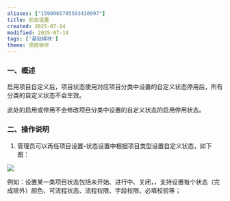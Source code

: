 ```yaml
---
aliases: ["1590065705593430997"]
title: 状态设置
created: 2025-07-14
modified: 2025-07-14
tags: ['基础模块']
theme: 项目协作
---
```


### 一、概述

启用项目自定义后，项目状态使用对应项目分类中设置的自定义状态停用后，所有分类的自定义状态不会生效。

此处的启用或停用不会修改项目分类中设置的自定义状态的启用停用状态。

### 二、操作说明

1. 管理员可以再任项目设置-状态设置中根据项目类型设置自定义状态，如下图：

![](https://myhelpdoc.oss-cn-heyuan.aliyuncs.com/mdimages/de2dea8b0aeb834abbb4f29139b510b9.jpg)

例如：设置某一类项目状态包括未开始、进行中、关闭，，支持设置每个状态（完成除外）颜色、可流程状态、流程权限、字段权限、必填校验等；

